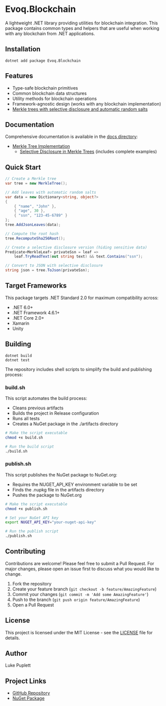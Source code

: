# Evoq.Blockchain

A lightweight .NET library providing utilities for blockchain integration. This package contains common types and helpers that are useful when working with any blockchain from .NET applications.

## Installation

```
dotnet add package Evoq.Blockchain
```

## Features

- Type-safe blockchain primitives
- Common blockchain data structures
- Utility methods for blockchain operations
- Framework-agnostic design (works with any blockchain implementation)
- [Merkle trees with selective disclosure and automatic random salts](./docs/merkle/selective-disclosure.md)

## Documentation

Comprehensive documentation is available in the [docs directory](./docs/):

- [Merkle Tree Implementation](./docs/merkle/README.md)
  - [Selective Disclosure in Merkle Trees](./docs/merkle/selective-disclosure.md) (includes complete examples)

## Quick Start

```csharp
// Create a Merkle tree
var tree = new MerkleTree();

// Add leaves with automatic random salts
var data = new Dictionary<string, object?>
{
    { "name", "John" },
    { "age", 30 },
    { "ssn", "123-45-6789" }
};
tree.AddJsonLeaves(data);

// Compute the root hash
tree.RecomputeSha256Root();

// Create a selective disclosure version (hiding sensitive data)
Predicate<MerkleLeaf> privateSsn = leaf => 
    leaf.TryReadText(out string text) && text.Contains("ssn");

// Convert to JSON with selective disclosure
string json = tree.ToJson(privateSsn);
```

## Target Frameworks

This package targets .NET Standard 2.0 for maximum compatibility across:
- .NET 6.0+
- .NET Framework 4.6.1+
- .NET Core 2.0+
- Xamarin
- Unity

## Building

```
dotnet build
dotnet test
```

The repository includes shell scripts to simplify the build and publishing process:

### build.sh

This script automates the build process:
- Cleans previous artifacts
- Builds the project in Release configuration
- Runs all tests
- Creates a NuGet package in the ./artifacts directory

```bash
# Make the script executable
chmod +x build.sh

# Run the build script
./build.sh
```

### publish.sh

This script publishes the NuGet package to NuGet.org:
- Requires the NUGET_API_KEY environment variable to be set
- Finds the .nupkg file in the artifacts directory
- Pushes the package to NuGet.org

```bash
# Make the script executable
chmod +x publish.sh

# Set your NuGet API key
export NUGET_API_KEY="your-nuget-api-key"

# Run the publish script
./publish.sh
```

## Contributing

Contributions are welcome! Please feel free to submit a Pull Request. For major changes, please open an issue first to discuss what you would like to change.

1. Fork the repository
2. Create your feature branch (`git checkout -b feature/AmazingFeature`)
3. Commit your changes (`git commit -m 'Add some AmazingFeature'`)
4. Push to the branch (`git push origin feature/AmazingFeature`)
5. Open a Pull Request

## License

This project is licensed under the MIT License - see the [LICENSE](LICENSE) file for details.

## Author

Luke Puplett

## Project Links

- [GitHub Repository](https://github.com/lukepuplett/evoq-blockchain)
- [NuGet Package](https://www.nuget.org/packages/Evoq.Blockchain)